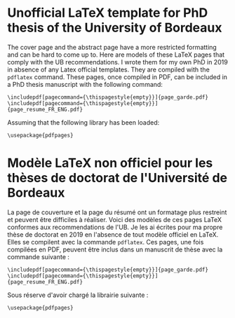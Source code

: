 # Unofficial LaTeX template for PhD thesis of the University of Bordeaux
The cover page and the abstract page have a more restricted formatting and can be hard to come up to.
Here are models of these LaTeX pages that comply with the UB recommendations. I wrote them for my own PhD in 2019 in absence of any Latex official templates.
They are compiled with the `pdflatex` command.
These pages, once compiled in PDF, can be included in a PhD thesis manuscript with the following command:
```{latex}
\includepdf[pagecommand={\thispagestyle{empty}}]{page_garde.pdf}
\includepdf[pagecommand={\thispagestyle{empty}}]{page_resume_FR_ENG.pdf}
```

Assuming that the following library has been loaded:
```{latex}
\usepackage{pdfpages}
```


# Modèle LaTeX non officiel pour les thèses de doctorat de l'Université de Bordeaux

La page de couverture et la page du résumé ont un formatage plus restreint et peuvent être difficiles à réaliser. Voici des modèles de ces pages LaTeX conformes aux recommendations de l'UB.  Je les ai écrites pour ma propre thèse de doctorat en 2019 en l'absence de tout modèle officiel en LaTeX.
Elles se compilent avec la commande `pdflatex`.
Ces pages, une fois compilées en PDF, peuvent être inclus dans un manuscrit de thèse avec la commande suivante :

```{latex}
\includepdf[pagecommand={\thispagestyle{empty}}]{page_garde.pdf}
\includepdf[pagecommand={\thispagestyle{empty}}]{page_resume_FR_ENG.pdf}
```

Sous réserve d'avoir chargé la librairie suivante :
```{latex}
\usepackage{pdfpages}
```
